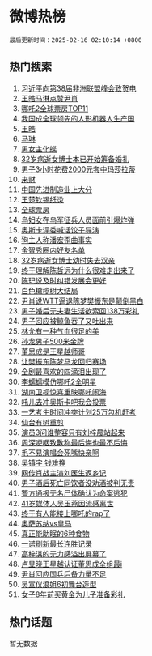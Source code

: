 # 微博热榜

`最后更新时间：2025-02-16 02:10:14 +0800`

## 热门搜索

1. [习近平向第38届非洲联盟峰会致贺电](https://m.weibo.cn/search?containerid=100103type%3D1%26t%3D10%26q%3D%23%E4%B9%A0%E8%BF%91%E5%B9%B3%E5%90%91%E7%AC%AC38%E5%B1%8A%E9%9D%9E%E6%B4%B2%E8%81%94%E7%9B%9F%E5%B3%B0%E4%BC%9A%E8%87%B4%E8%B4%BA%E7%94%B5%23&stream_entry_id=51&isnewpage=1&extparam=seat%3D1%26filter_type%3Drealtimehot%26stream_entry_id%3D51%26c_type%3D51%26pos%3D0%26q%3D%2523%25E4%25B9%25A0%25E8%25BF%2591%25E5%25B9%25B3%25E5%2590%2591%25E7%25AC%25AC38%25E5%25B1%258A%25E9%259D%259E%25E6%25B4%25B2%25E8%2581%2594%25E7%259B%259F%25E5%25B3%25B0%25E4%25BC%259A%25E8%2587%25B4%25E8%25B4%25BA%25E7%2594%25B5%2523%26cate%3D10103%26dgr%3D0%26display_time%3D1739643013%26pre_seqid%3D1739643013283020446199)
1. [王皓马琳点赞尹肖](https://m.weibo.cn/search?containerid=100103type%3D1%26t%3D10%26q%3D%23%E7%8E%8B%E7%9A%93%E9%A9%AC%E7%90%B3%E7%82%B9%E8%B5%9E%E5%B0%B9%E8%82%96%23&stream_entry_id=31&isnewpage=1&extparam=seat%3D1%26filter_type%3Drealtimehot%26c_type%3D31%26flag%3D16%26q%3D%2523%25E7%258E%258B%25E7%259A%2593%25E9%25A9%25AC%25E7%2590%25B3%25E7%2582%25B9%25E8%25B5%259E%25E5%25B0%25B9%25E8%2582%2596%2523%26dgr%3D0%26stream_entry_id%3D31%26pos%3D0%26cate%3D5001%26realpos%3D1%26band_rank%3D1%26lcate%3D5001%26display_time%3D1739643013%26pre_seqid%3D1739643013283020446199)
1. [哪吒2全球票房TOP11](https://m.weibo.cn/search?containerid=100103type%3D1%26t%3D10%26q%3D%23%E5%93%AA%E5%90%922%E5%85%A8%E7%90%83%E7%A5%A8%E6%88%BFTOP11%23&stream_entry_id=31&isnewpage=1&extparam=seat%3D1%26filter_type%3Drealtimehot%26c_type%3D31%26flag%3D2%26q%3D%2523%25E5%2593%25AA%25E5%2590%25922%25E5%2585%25A8%25E7%2590%2583%25E7%25A5%25A8%25E6%2588%25BFTOP11%2523%26dgr%3D0%26stream_entry_id%3D31%26pos%3D1%26cate%3D5001%26realpos%3D2%26band_rank%3D2%26lcate%3D5001%26display_time%3D1739643013%26pre_seqid%3D1739643013283020446199)
1. [我国成全球领先的人形机器人生产国](https://m.weibo.cn/search?containerid=100103type%3D1%26t%3D10%26q%3D%23%E6%88%91%E5%9B%BD%E6%88%90%E5%85%A8%E7%90%83%E9%A2%86%E5%85%88%E7%9A%84%E4%BA%BA%E5%BD%A2%E6%9C%BA%E5%99%A8%E4%BA%BA%E7%94%9F%E4%BA%A7%E5%9B%BD%23&stream_entry_id=31&isnewpage=1&extparam=seat%3D1%26filter_type%3Drealtimehot%26c_type%3D31%26flag%3D0%26q%3D%2523%25E6%2588%2591%25E5%259B%25BD%25E6%2588%2590%25E5%2585%25A8%25E7%2590%2583%25E9%25A2%2586%25E5%2585%2588%25E7%259A%2584%25E4%25BA%25BA%25E5%25BD%25A2%25E6%259C%25BA%25E5%2599%25A8%25E4%25BA%25BA%25E7%2594%259F%25E4%25BA%25A7%25E5%259B%25BD%2523%26dgr%3D0%26stream_entry_id%3D31%26pos%3D2%26cate%3D5001%26realpos%3D3%26band_rank%3D3%26lcate%3D5001%26display_time%3D1739643013%26pre_seqid%3D1739643013283020446199)
1. [王皓](https://m.weibo.cn/search?containerid=100103type%3D1%26t%3D10%26q%3D%E7%8E%8B%E7%9A%93&stream_entry_id=31&isnewpage=1&extparam=seat%3D1%26filter_type%3Drealtimehot%26c_type%3D31%26flag%3D2%26q%3D%25E7%258E%258B%25E7%259A%2593%26dgr%3D0%26stream_entry_id%3D31%26pos%3D3%26cate%3D5001%26realpos%3D4%26band_rank%3D4%26lcate%3D5001%26display_time%3D1739643013%26pre_seqid%3D1739643013283020446199)
1. [马琳](https://m.weibo.cn/search?containerid=100103type%3D1%26t%3D10%26q%3D%E9%A9%AC%E7%90%B3&stream_entry_id=31&isnewpage=1&extparam=seat%3D1%26filter_type%3Drealtimehot%26c_type%3D31%26flag%3D0%26q%3D%25E9%25A9%25AC%25E7%2590%25B3%26dgr%3D0%26stream_entry_id%3D31%26pos%3D4%26cate%3D5001%26realpos%3D5%26band_rank%3D5%26lcate%3D5001%26display_time%3D1739643013%26pre_seqid%3D1739643013283020446199)
1. [男女主化蝶](https://m.weibo.cn/search?containerid=100103type%3D1%26t%3D10%26q%3D%E7%94%B7%E5%A5%B3%E4%B8%BB%E5%8C%96%E8%9D%B6&stream_entry_id=31&isnewpage=1&extparam=seat%3D1%26filter_type%3Drealtimehot%26c_type%3D31%26flag%3D0%26q%3D%25E7%2594%25B7%25E5%25A5%25B3%25E4%25B8%25BB%25E5%258C%2596%25E8%259D%25B6%26dgr%3D0%26stream_entry_id%3D31%26pos%3D5%26cate%3D5001%26realpos%3D6%26band_rank%3D6%26lcate%3D5001%26display_time%3D1739643013%26pre_seqid%3D1739643013283020446199)
1. [32岁病逝女博士本已开始筹备婚礼](https://m.weibo.cn/search?containerid=100103type%3D1%26t%3D10%26q%3D%2332%E5%B2%81%E7%97%85%E9%80%9D%E5%A5%B3%E5%8D%9A%E5%A3%AB%E6%9C%AC%E5%B7%B2%E5%BC%80%E5%A7%8B%E7%AD%B9%E5%A4%87%E5%A9%9A%E7%A4%BC%23&stream_entry_id=31&isnewpage=1&extparam=seat%3D1%26filter_type%3Drealtimehot%26c_type%3D31%26flag%3D0%26q%3D%252332%25E5%25B2%2581%25E7%2597%2585%25E9%2580%259D%25E5%25A5%25B3%25E5%258D%259A%25E5%25A3%25AB%25E6%259C%25AC%25E5%25B7%25B2%25E5%25BC%2580%25E5%25A7%258B%25E7%25AD%25B9%25E5%25A4%2587%25E5%25A9%259A%25E7%25A4%25BC%2523%26dgr%3D0%26stream_entry_id%3D31%26pos%3D6%26cate%3D5001%26realpos%3D7%26band_rank%3D7%26lcate%3D5001%26display_time%3D1739643013%26pre_seqid%3D1739643013283020446199)
1. [男子3小时花费2000元套中玛莎拉蒂](https://m.weibo.cn/search?containerid=100103type%3D1%26t%3D10%26q%3D%23%E7%94%B7%E5%AD%903%E5%B0%8F%E6%97%B6%E8%8A%B1%E8%B4%B92000%E5%85%83%E5%A5%97%E4%B8%AD%E7%8E%9B%E8%8E%8E%E6%8B%89%E8%92%82%23&stream_entry_id=31&isnewpage=1&extparam=seat%3D1%26filter_type%3Drealtimehot%26c_type%3D31%26flag%3D0%26q%3D%2523%25E7%2594%25B7%25E5%25AD%25903%25E5%25B0%258F%25E6%2597%25B6%25E8%258A%25B1%25E8%25B4%25B92000%25E5%2585%2583%25E5%25A5%2597%25E4%25B8%25AD%25E7%258E%259B%25E8%258E%258E%25E6%258B%2589%25E8%2592%2582%2523%26dgr%3D0%26stream_entry_id%3D31%26pos%3D7%26cate%3D5001%26realpos%3D8%26band_rank%3D8%26lcate%3D5001%26display_time%3D1739643013%26pre_seqid%3D1739643013283020446199)
1. [来财](https://m.weibo.cn/search?containerid=100103type%3D1%26t%3D10%26q%3D%E6%9D%A5%E8%B4%A2&stream_entry_id=31&isnewpage=1&extparam=seat%3D1%26filter_type%3Drealtimehot%26c_type%3D31%26flag%3D1%26q%3D%25E6%259D%25A5%25E8%25B4%25A2%26dgr%3D0%26stream_entry_id%3D31%26pos%3D8%26cate%3D5001%26realpos%3D9%26band_rank%3D9%26lcate%3D5001%26display_time%3D1739643013%26pre_seqid%3D1739643013283020446199)
1. [中国先进制造业上大分](https://m.weibo.cn/search?containerid=100103type%3D1%26t%3D10%26q%3D%23%E4%B8%AD%E5%9B%BD%E5%85%88%E8%BF%9B%E5%88%B6%E9%80%A0%E4%B8%9A%E4%B8%8A%E5%A4%A7%E5%88%86%23&stream_entry_id=31&isnewpage=1&extparam=seat%3D1%26filter_type%3Drealtimehot%26c_type%3D31%26flag%3D1%26q%3D%2523%25E4%25B8%25AD%25E5%259B%25BD%25E5%2585%2588%25E8%25BF%259B%25E5%2588%25B6%25E9%2580%25A0%25E4%25B8%259A%25E4%25B8%258A%25E5%25A4%25A7%25E5%2588%2586%2523%26dgr%3D0%26stream_entry_id%3D31%26pos%3D9%26cate%3D5001%26realpos%3D10%26band_rank%3D10%26lcate%3D5001%26display_time%3D1739643013%26pre_seqid%3D1739643013283020446199)
1. [王楚钦锡纸烫](https://m.weibo.cn/search?containerid=100103type%3D1%26t%3D10%26q%3D%E7%8E%8B%E6%A5%9A%E9%92%A6%E9%94%A1%E7%BA%B8%E7%83%AB&stream_entry_id=31&isnewpage=1&extparam=seat%3D1%26filter_type%3Drealtimehot%26c_type%3D31%26flag%3D0%26q%3D%25E7%258E%258B%25E6%25A5%259A%25E9%2592%25A6%25E9%2594%25A1%25E7%25BA%25B8%25E7%2583%25AB%26dgr%3D0%26stream_entry_id%3D31%26pos%3D10%26cate%3D5001%26realpos%3D11%26band_rank%3D11%26lcate%3D5001%26display_time%3D1739643013%26pre_seqid%3D1739643013283020446199)
1. [全球票房](https://m.weibo.cn/search?containerid=100103type%3D1%26t%3D10%26q%3D%E5%85%A8%E7%90%83%E7%A5%A8%E6%88%BF&stream_entry_id=31&isnewpage=1&extparam=seat%3D1%26filter_type%3Drealtimehot%26c_type%3D31%26flag%3D0%26q%3D%25E5%2585%25A8%25E7%2590%2583%25E7%25A5%25A8%25E6%2588%25BF%26dgr%3D0%26stream_entry_id%3D31%26pos%3D11%26cate%3D5001%26realpos%3D12%26band_rank%3D12%26lcate%3D5001%26display_time%3D1739643013%26pre_seqid%3D1739643013283020446199)
1. [乌妇女在乌军征兵人员面前引爆炸弹](https://m.weibo.cn/search?containerid=100103type%3D1%26t%3D10%26q%3D%23%E4%B9%8C%E5%A6%87%E5%A5%B3%E5%9C%A8%E4%B9%8C%E5%86%9B%E5%BE%81%E5%85%B5%E4%BA%BA%E5%91%98%E9%9D%A2%E5%89%8D%E5%BC%95%E7%88%86%E7%82%B8%E5%BC%B9%23&stream_entry_id=31&isnewpage=1&extparam=seat%3D1%26filter_type%3Drealtimehot%26c_type%3D31%26flag%3D0%26q%3D%2523%25E4%25B9%258C%25E5%25A6%2587%25E5%25A5%25B3%25E5%259C%25A8%25E4%25B9%258C%25E5%2586%259B%25E5%25BE%2581%25E5%2585%25B5%25E4%25BA%25BA%25E5%2591%2598%25E9%259D%25A2%25E5%2589%258D%25E5%25BC%2595%25E7%2588%2586%25E7%2582%25B8%25E5%25BC%25B9%2523%26dgr%3D0%26stream_entry_id%3D31%26pos%3D12%26cate%3D5001%26realpos%3D13%26band_rank%3D13%26lcate%3D5001%26display_time%3D1739643013%26pre_seqid%3D1739643013283020446199)
1. [奥斯卡评委喊话饺子导演](https://m.weibo.cn/search?containerid=100103type%3D1%26t%3D10%26q%3D%23%E5%A5%A5%E6%96%AF%E5%8D%A1%E8%AF%84%E5%A7%94%E5%96%8A%E8%AF%9D%E9%A5%BA%E5%AD%90%E5%AF%BC%E6%BC%94%23&stream_entry_id=31&isnewpage=1&extparam=seat%3D1%26filter_type%3Drealtimehot%26c_type%3D31%26flag%3D0%26q%3D%2523%25E5%25A5%25A5%25E6%2596%25AF%25E5%258D%25A1%25E8%25AF%2584%25E5%25A7%2594%25E5%2596%258A%25E8%25AF%259D%25E9%25A5%25BA%25E5%25AD%2590%25E5%25AF%25BC%25E6%25BC%2594%2523%26dgr%3D0%26stream_entry_id%3D31%26pos%3D13%26cate%3D5001%26realpos%3D14%26band_rank%3D14%26lcate%3D5001%26display_time%3D1739643013%26pre_seqid%3D1739643013283020446199)
1. [狗主人称潘宏歪曲事实](https://m.weibo.cn/search?containerid=100103type%3D1%26t%3D10%26q%3D%23%E7%8B%97%E4%B8%BB%E4%BA%BA%E7%A7%B0%E6%BD%98%E5%AE%8F%E6%AD%AA%E6%9B%B2%E4%BA%8B%E5%AE%9E%23&stream_entry_id=31&isnewpage=1&extparam=seat%3D1%26filter_type%3Drealtimehot%26c_type%3D31%26flag%3D0%26q%3D%2523%25E7%258B%2597%25E4%25B8%25BB%25E4%25BA%25BA%25E7%25A7%25B0%25E6%25BD%2598%25E5%25AE%258F%25E6%25AD%25AA%25E6%259B%25B2%25E4%25BA%258B%25E5%25AE%259E%2523%26dgr%3D0%26stream_entry_id%3D31%26pos%3D14%26cate%3D5001%26realpos%3D15%26band_rank%3D15%26lcate%3D5001%26display_time%3D1739643013%26pre_seqid%3D1739643013283020446199)
1. [金智秀圈内好友名单](https://m.weibo.cn/search?containerid=100103type%3D1%26t%3D10%26q%3D%23%E9%87%91%E6%99%BA%E7%A7%80%E5%9C%88%E5%86%85%E5%A5%BD%E5%8F%8B%E5%90%8D%E5%8D%95%23&stream_entry_id=31&isnewpage=1&extparam=seat%3D1%26filter_type%3Drealtimehot%26c_type%3D31%26flag%3D0%26q%3D%2523%25E9%2587%2591%25E6%2599%25BA%25E7%25A7%2580%25E5%259C%2588%25E5%2586%2585%25E5%25A5%25BD%25E5%258F%258B%25E5%2590%258D%25E5%258D%2595%2523%26dgr%3D0%26stream_entry_id%3D31%26pos%3D15%26cate%3D5001%26realpos%3D16%26band_rank%3D16%26lcate%3D5001%26display_time%3D1739643013%26pre_seqid%3D1739643013283020446199)
1. [32岁病逝女博士幼时失去双亲](https://m.weibo.cn/search?containerid=100103type%3D1%26t%3D10%26q%3D%2332%E5%B2%81%E7%97%85%E9%80%9D%E5%A5%B3%E5%8D%9A%E5%A3%AB%E5%B9%BC%E6%97%B6%E5%A4%B1%E5%8E%BB%E5%8F%8C%E4%BA%B2%23&stream_entry_id=31&isnewpage=1&extparam=seat%3D1%26filter_type%3Drealtimehot%26c_type%3D31%26flag%3D0%26q%3D%252332%25E5%25B2%2581%25E7%2597%2585%25E9%2580%259D%25E5%25A5%25B3%25E5%258D%259A%25E5%25A3%25AB%25E5%25B9%25BC%25E6%2597%25B6%25E5%25A4%25B1%25E5%258E%25BB%25E5%258F%258C%25E4%25BA%25B2%2523%26dgr%3D0%26stream_entry_id%3D31%26pos%3D16%26cate%3D5001%26realpos%3D17%26band_rank%3D17%26lcate%3D5001%26display_time%3D1739643013%26pre_seqid%3D1739643013283020446199)
1. [终于理解陈哲远为什么很难走出来了](https://m.weibo.cn/search?containerid=100103type%3D1%26t%3D10%26q%3D%23%E7%BB%88%E4%BA%8E%E7%90%86%E8%A7%A3%E9%99%88%E5%93%B2%E8%BF%9C%E4%B8%BA%E4%BB%80%E4%B9%88%E5%BE%88%E9%9A%BE%E8%B5%B0%E5%87%BA%E6%9D%A5%E4%BA%86%23&stream_entry_id=31&isnewpage=1&extparam=seat%3D1%26filter_type%3Drealtimehot%26c_type%3D31%26flag%3D1%26q%3D%2523%25E7%25BB%2588%25E4%25BA%258E%25E7%2590%2586%25E8%25A7%25A3%25E9%2599%2588%25E5%2593%25B2%25E8%25BF%259C%25E4%25B8%25BA%25E4%25BB%2580%25E4%25B9%2588%25E5%25BE%2588%25E9%259A%25BE%25E8%25B5%25B0%25E5%2587%25BA%25E6%259D%25A5%25E4%25BA%2586%2523%26dgr%3D0%26stream_entry_id%3D31%26pos%3D17%26cate%3D5001%26realpos%3D18%26band_rank%3D18%26lcate%3D5001%26display_time%3D1739643013%26pre_seqid%3D1739643013283020446199)
1. [陈玘说及时纠错发展会更好](https://m.weibo.cn/search?containerid=100103type%3D1%26t%3D10%26q%3D%E9%99%88%E7%8E%98%E8%AF%B4%E5%8F%8A%E6%97%B6%E7%BA%A0%E9%94%99%E5%8F%91%E5%B1%95%E4%BC%9A%E6%9B%B4%E5%A5%BD&stream_entry_id=31&isnewpage=1&extparam=seat%3D1%26filter_type%3Drealtimehot%26c_type%3D31%26flag%3D0%26q%3D%25E9%2599%2588%25E7%258E%2598%25E8%25AF%25B4%25E5%258F%258A%25E6%2597%25B6%25E7%25BA%25A0%25E9%2594%2599%25E5%258F%2591%25E5%25B1%2595%25E4%25BC%259A%25E6%259B%25B4%25E5%25A5%25BD%26dgr%3D0%26stream_entry_id%3D31%26pos%3D18%26cate%3D5001%26realpos%3D19%26band_rank%3D19%26lcate%3D5001%26display_time%3D1739643013%26pre_seqid%3D1739643013283020446199)
1. [白色橄榄树大结局](https://m.weibo.cn/search?containerid=100103type%3D1%26t%3D10%26q%3D%23%E7%99%BD%E8%89%B2%E6%A9%84%E6%A6%84%E6%A0%91%E5%A4%A7%E7%BB%93%E5%B1%80%23&stream_entry_id=31&isnewpage=1&extparam=seat%3D1%26filter_type%3Drealtimehot%26c_type%3D31%26flag%3D0%26q%3D%2523%25E7%2599%25BD%25E8%2589%25B2%25E6%25A9%2584%25E6%25A6%2584%25E6%25A0%2591%25E5%25A4%25A7%25E7%25BB%2593%25E5%25B1%2580%2523%26dgr%3D0%26stream_entry_id%3D31%26pos%3D19%26cate%3D5001%26realpos%3D20%26band_rank%3D20%26lcate%3D5001%26display_time%3D1739643013%26pre_seqid%3D1739643013283020446199)
1. [尹肖说WTT逼退陈梦樊振东是颠倒黑白](https://m.weibo.cn/search?containerid=100103type%3D1%26t%3D10%26q%3D%23%E5%B0%B9%E8%82%96%E8%AF%B4WTT%E9%80%BC%E9%80%80%E9%99%88%E6%A2%A6%E6%A8%8A%E6%8C%AF%E4%B8%9C%E6%98%AF%E9%A2%A0%E5%80%92%E9%BB%91%E7%99%BD%23&stream_entry_id=31&isnewpage=1&extparam=seat%3D1%26filter_type%3Drealtimehot%26c_type%3D31%26flag%3D0%26q%3D%2523%25E5%25B0%25B9%25E8%2582%2596%25E8%25AF%25B4WTT%25E9%2580%25BC%25E9%2580%2580%25E9%2599%2588%25E6%25A2%25A6%25E6%25A8%258A%25E6%258C%25AF%25E4%25B8%259C%25E6%2598%25AF%25E9%25A2%25A0%25E5%2580%2592%25E9%25BB%2591%25E7%2599%25BD%2523%26dgr%3D0%26stream_entry_id%3D31%26pos%3D20%26cate%3D5001%26realpos%3D21%26band_rank%3D21%26lcate%3D5001%26display_time%3D1739643013%26pre_seqid%3D1739643013283020446199)
1. [男子婚后无夫妻生活欲索回138万彩礼](https://m.weibo.cn/search?containerid=100103type%3D1%26t%3D10%26q%3D%23%E7%94%B7%E5%AD%90%E5%A9%9A%E5%90%8E%E6%97%A0%E5%A4%AB%E5%A6%BB%E7%94%9F%E6%B4%BB%E6%AC%B2%E7%B4%A2%E5%9B%9E138%E4%B8%87%E5%BD%A9%E7%A4%BC%23&stream_entry_id=31&isnewpage=1&extparam=seat%3D1%26filter_type%3Drealtimehot%26c_type%3D31%26flag%3D0%26q%3D%2523%25E7%2594%25B7%25E5%25AD%2590%25E5%25A9%259A%25E5%2590%258E%25E6%2597%25A0%25E5%25A4%25AB%25E5%25A6%25BB%25E7%2594%259F%25E6%25B4%25BB%25E6%25AC%25B2%25E7%25B4%25A2%25E5%259B%259E138%25E4%25B8%2587%25E5%25BD%25A9%25E7%25A4%25BC%2523%26dgr%3D0%26stream_entry_id%3D31%26pos%3D21%26cate%3D5001%26realpos%3D22%26band_rank%3D22%26lcate%3D5001%26display_time%3D1739643013%26pre_seqid%3D1739643013283020446199)
1. [男子回应被鲸鱼吞了又吐出来](https://m.weibo.cn/search?containerid=100103type%3D1%26t%3D10%26q%3D%23%E7%94%B7%E5%AD%90%E5%9B%9E%E5%BA%94%E8%A2%AB%E9%B2%B8%E9%B1%BC%E5%90%9E%E4%BA%86%E5%8F%88%E5%90%90%E5%87%BA%E6%9D%A5%23&stream_entry_id=31&isnewpage=1&extparam=seat%3D1%26filter_type%3Drealtimehot%26c_type%3D31%26flag%3D0%26q%3D%2523%25E7%2594%25B7%25E5%25AD%2590%25E5%259B%259E%25E5%25BA%2594%25E8%25A2%25AB%25E9%25B2%25B8%25E9%25B1%25BC%25E5%2590%259E%25E4%25BA%2586%25E5%258F%2588%25E5%2590%2590%25E5%2587%25BA%25E6%259D%25A5%2523%26dgr%3D0%26stream_entry_id%3D31%26pos%3D22%26cate%3D5001%26realpos%3D23%26band_rank%3D23%26lcate%3D5001%26display_time%3D1739643013%26pre_seqid%3D1739643013283020446199)
1. [林允有一种气血很足的美](https://m.weibo.cn/search?containerid=100103type%3D1%26t%3D10%26q%3D%E6%9E%97%E5%85%81%E6%9C%89%E4%B8%80%E7%A7%8D%E6%B0%94%E8%A1%80%E5%BE%88%E8%B6%B3%E7%9A%84%E7%BE%8E&stream_entry_id=31&isnewpage=1&extparam=seat%3D1%26filter_type%3Drealtimehot%26c_type%3D31%26flag%3D0%26q%3D%25E6%259E%2597%25E5%2585%2581%25E6%259C%2589%25E4%25B8%2580%25E7%25A7%258D%25E6%25B0%2594%25E8%25A1%2580%25E5%25BE%2588%25E8%25B6%25B3%25E7%259A%2584%25E7%25BE%258E%26dgr%3D0%26stream_entry_id%3D31%26pos%3D23%26cate%3D5001%26realpos%3D24%26band_rank%3D24%26lcate%3D5001%26display_time%3D1739643013%26pre_seqid%3D1739643013283020446199)
1. [孙龙男子500米金牌](https://m.weibo.cn/search?containerid=100103type%3D1%26t%3D10%26q%3D%23%E5%AD%99%E9%BE%99%E7%94%B7%E5%AD%90500%E7%B1%B3%E9%87%91%E7%89%8C%23&stream_entry_id=31&isnewpage=1&extparam=seat%3D1%26filter_type%3Drealtimehot%26c_type%3D31%26flag%3D1%26q%3D%2523%25E5%25AD%2599%25E9%25BE%2599%25E7%2594%25B7%25E5%25AD%2590500%25E7%25B1%25B3%25E9%2587%2591%25E7%2589%258C%2523%26dgr%3D0%26stream_entry_id%3D31%26pos%3D24%26cate%3D5001%26realpos%3D25%26band_rank%3D25%26lcate%3D5001%26display_time%3D1739643013%26pre_seqid%3D1739643013283020446199)
1. [董思成是王星越师哥](https://m.weibo.cn/search?containerid=100103type%3D1%26t%3D10%26q%3D%E8%91%A3%E6%80%9D%E6%88%90%E6%98%AF%E7%8E%8B%E6%98%9F%E8%B6%8A%E5%B8%88%E5%93%A5&stream_entry_id=31&isnewpage=1&extparam=seat%3D1%26filter_type%3Drealtimehot%26c_type%3D31%26flag%3D0%26q%3D%25E8%2591%25A3%25E6%2580%259D%25E6%2588%2590%25E6%2598%25AF%25E7%258E%258B%25E6%2598%259F%25E8%25B6%258A%25E5%25B8%2588%25E5%2593%25A5%26dgr%3D0%26stream_entry_id%3D31%26pos%3D25%26cate%3D5001%26realpos%3D26%26band_rank%3D26%26lcate%3D5001%26display_time%3D1739643013%26pre_seqid%3D1739643013283020446199)
1. [让樊振东陈梦马龙回归赛场](https://m.weibo.cn/search?containerid=100103type%3D1%26t%3D10%26q%3D%23%E8%AE%A9%E6%A8%8A%E6%8C%AF%E4%B8%9C%E9%99%88%E6%A2%A6%E9%A9%AC%E9%BE%99%E5%9B%9E%E5%BD%92%E8%B5%9B%E5%9C%BA%23&stream_entry_id=31&isnewpage=1&extparam=seat%3D1%26filter_type%3Drealtimehot%26c_type%3D31%26flag%3D0%26q%3D%2523%25E8%25AE%25A9%25E6%25A8%258A%25E6%258C%25AF%25E4%25B8%259C%25E9%2599%2588%25E6%25A2%25A6%25E9%25A9%25AC%25E9%25BE%2599%25E5%259B%259E%25E5%25BD%2592%25E8%25B5%259B%25E5%259C%25BA%2523%26dgr%3D0%26stream_entry_id%3D31%26pos%3D26%26cate%3D5001%26realpos%3D27%26band_rank%3D27%26lcate%3D5001%26display_time%3D1739643013%26pre_seqid%3D1739643013283020446199)
1. [全剧最喜欢的四滴泪出现了](https://m.weibo.cn/search?containerid=100103type%3D1%26t%3D10%26q%3D%23%E5%85%A8%E5%89%A7%E6%9C%80%E5%96%9C%E6%AC%A2%E7%9A%84%E5%9B%9B%E6%BB%B4%E6%B3%AA%E5%87%BA%E7%8E%B0%E4%BA%86%23&stream_entry_id=31&isnewpage=1&extparam=seat%3D1%26filter_type%3Drealtimehot%26c_type%3D31%26flag%3D1%26q%3D%2523%25E5%2585%25A8%25E5%2589%25A7%25E6%259C%2580%25E5%2596%259C%25E6%25AC%25A2%25E7%259A%2584%25E5%259B%259B%25E6%25BB%25B4%25E6%25B3%25AA%25E5%2587%25BA%25E7%258E%25B0%25E4%25BA%2586%2523%26dgr%3D0%26stream_entry_id%3D31%26pos%3D27%26cate%3D5001%26realpos%3D28%26band_rank%3D28%26lcate%3D5001%26display_time%3D1739643013%26pre_seqid%3D1739643013283020446199)
1. [李蠕蠕模仿哪吒2全明星](https://m.weibo.cn/search?containerid=100103type%3D1%26t%3D10%26q%3D%23%E6%9D%8E%E8%A0%95%E8%A0%95%E6%A8%A1%E4%BB%BF%E5%93%AA%E5%90%922%E5%85%A8%E6%98%8E%E6%98%9F%23&stream_entry_id=31&isnewpage=1&extparam=seat%3D1%26filter_type%3Drealtimehot%26c_type%3D31%26flag%3D1%26q%3D%2523%25E6%259D%258E%25E8%25A0%2595%25E8%25A0%2595%25E6%25A8%25A1%25E4%25BB%25BF%25E5%2593%25AA%25E5%2590%25922%25E5%2585%25A8%25E6%2598%258E%25E6%2598%259F%2523%26dgr%3D0%26stream_entry_id%3D31%26pos%3D28%26cate%3D5001%26realpos%3D29%26band_rank%3D29%26lcate%3D5001%26display_time%3D1739643013%26pre_seqid%3D1739643013283020446199)
1. [湖南卫视惊喜重映哪吒闹海](https://m.weibo.cn/search?containerid=100103type%3D1%26t%3D10%26q%3D%23%E6%B9%96%E5%8D%97%E5%8D%AB%E8%A7%86%E6%83%8A%E5%96%9C%E9%87%8D%E6%98%A0%E5%93%AA%E5%90%92%E9%97%B9%E6%B5%B7%23&stream_entry_id=31&isnewpage=1&extparam=seat%3D1%26filter_type%3Drealtimehot%26c_type%3D31%26flag%3D0%26q%3D%2523%25E6%25B9%2596%25E5%258D%2597%25E5%258D%25AB%25E8%25A7%2586%25E6%2583%258A%25E5%2596%259C%25E9%2587%258D%25E6%2598%25A0%25E5%2593%25AA%25E5%2590%2592%25E9%2597%25B9%25E6%25B5%25B7%2523%26dgr%3D0%26stream_entry_id%3D31%26pos%3D29%26cate%3D5001%26realpos%3D30%26band_rank%3D30%26lcate%3D5001%26display_time%3D1739643013%26pre_seqid%3D1739643013283020446199)
1. [吒儿去冲奥斯卡吧我会投票](https://m.weibo.cn/search?containerid=100103type%3D1%26t%3D10%26q%3D%23%E5%90%92%E5%84%BF%E5%8E%BB%E5%86%B2%E5%A5%A5%E6%96%AF%E5%8D%A1%E5%90%A7%E6%88%91%E4%BC%9A%E6%8A%95%E7%A5%A8%23&stream_entry_id=31&isnewpage=1&extparam=seat%3D1%26filter_type%3Drealtimehot%26c_type%3D31%26flag%3D1%26q%3D%2523%25E5%2590%2592%25E5%2584%25BF%25E5%258E%25BB%25E5%2586%25B2%25E5%25A5%25A5%25E6%2596%25AF%25E5%258D%25A1%25E5%2590%25A7%25E6%2588%2591%25E4%25BC%259A%25E6%258A%2595%25E7%25A5%25A8%2523%26dgr%3D0%26stream_entry_id%3D31%26pos%3D30%26cate%3D5001%26realpos%3D31%26band_rank%3D31%26lcate%3D5001%26display_time%3D1739643013%26pre_seqid%3D1739643013283020446199)
1. [一艺考生时间冲突计划25万包机赶考](https://m.weibo.cn/search?containerid=100103type%3D1%26t%3D10%26q%3D%23%E4%B8%80%E8%89%BA%E8%80%83%E7%94%9F%E6%97%B6%E9%97%B4%E5%86%B2%E7%AA%81%E8%AE%A1%E5%88%9225%E4%B8%87%E5%8C%85%E6%9C%BA%E8%B5%B6%E8%80%83%23&stream_entry_id=31&isnewpage=1&extparam=seat%3D1%26filter_type%3Drealtimehot%26c_type%3D31%26flag%3D0%26q%3D%2523%25E4%25B8%2580%25E8%2589%25BA%25E8%2580%2583%25E7%2594%259F%25E6%2597%25B6%25E9%2597%25B4%25E5%2586%25B2%25E7%25AA%2581%25E8%25AE%25A1%25E5%2588%259225%25E4%25B8%2587%25E5%258C%2585%25E6%259C%25BA%25E8%25B5%25B6%25E8%2580%2583%2523%26dgr%3D0%26stream_entry_id%3D31%26pos%3D31%26cate%3D5001%26realpos%3D32%26band_rank%3D32%26lcate%3D5001%26display_time%3D1739643013%26pre_seqid%3D1739643013283020446199)
1. [仙台有树重剪](https://m.weibo.cn/search?containerid=100103type%3D1%26t%3D10%26q%3D%E4%BB%99%E5%8F%B0%E6%9C%89%E6%A0%91%E9%87%8D%E5%89%AA&stream_entry_id=31&isnewpage=1&extparam=seat%3D1%26filter_type%3Drealtimehot%26c_type%3D31%26flag%3D0%26q%3D%25E4%25BB%2599%25E5%258F%25B0%25E6%259C%2589%25E6%25A0%2591%25E9%2587%258D%25E5%2589%25AA%26dgr%3D0%26stream_entry_id%3D31%26pos%3D32%26cate%3D5001%26realpos%3D33%26band_rank%3D33%26lcate%3D5001%26display_time%3D1739643013%26pre_seqid%3D1739643013283020446199)
1. [演员3问谁整容只有刘梓晨站起来](https://m.weibo.cn/search?containerid=100103type%3D1%26t%3D10%26q%3D%23%E6%BC%94%E5%91%983%E9%97%AE%E8%B0%81%E6%95%B4%E5%AE%B9%E5%8F%AA%E6%9C%89%E5%88%98%E6%A2%93%E6%99%A8%E7%AB%99%E8%B5%B7%E6%9D%A5%23&stream_entry_id=31&isnewpage=1&extparam=seat%3D1%26filter_type%3Drealtimehot%26c_type%3D31%26flag%3D0%26q%3D%2523%25E6%25BC%2594%25E5%2591%25983%25E9%2597%25AE%25E8%25B0%2581%25E6%2595%25B4%25E5%25AE%25B9%25E5%258F%25AA%25E6%259C%2589%25E5%2588%2598%25E6%25A2%2593%25E6%2599%25A8%25E7%25AB%2599%25E8%25B5%25B7%25E6%259D%25A5%2523%26dgr%3D0%26stream_entry_id%3D31%26pos%3D33%26cate%3D5001%26realpos%3D34%26band_rank%3D34%26lcate%3D5001%26display_time%3D1739643013%26pre_seqid%3D1739643013283020446199)
1. [周深哽咽致歉称最后悔也最不后悔](https://m.weibo.cn/search?containerid=100103type%3D1%26t%3D10%26q%3D%23%E5%91%A8%E6%B7%B1%E5%93%BD%E5%92%BD%E8%87%B4%E6%AD%89%E7%A7%B0%E6%9C%80%E5%90%8E%E6%82%94%E4%B9%9F%E6%9C%80%E4%B8%8D%E5%90%8E%E6%82%94%23&stream_entry_id=31&isnewpage=1&extparam=seat%3D1%26filter_type%3Drealtimehot%26c_type%3D31%26flag%3D0%26q%3D%2523%25E5%2591%25A8%25E6%25B7%25B1%25E5%2593%25BD%25E5%2592%25BD%25E8%2587%25B4%25E6%25AD%2589%25E7%25A7%25B0%25E6%259C%2580%25E5%2590%258E%25E6%2582%2594%25E4%25B9%259F%25E6%259C%2580%25E4%25B8%258D%25E5%2590%258E%25E6%2582%2594%2523%26dgr%3D0%26stream_entry_id%3D31%26pos%3D34%26cate%3D5001%26realpos%3D35%26band_rank%3D35%26lcate%3D5001%26display_time%3D1739643013%26pre_seqid%3D1739643013283020446199)
1. [毛不易演唱会死嘴快亲啊](https://m.weibo.cn/search?containerid=100103type%3D1%26t%3D10%26q%3D%E6%AF%9B%E4%B8%8D%E6%98%93%E6%BC%94%E5%94%B1%E4%BC%9A%E6%AD%BB%E5%98%B4%E5%BF%AB%E4%BA%B2%E5%95%8A&stream_entry_id=31&isnewpage=1&extparam=seat%3D1%26filter_type%3Drealtimehot%26c_type%3D31%26flag%3D0%26q%3D%25E6%25AF%259B%25E4%25B8%258D%25E6%2598%2593%25E6%25BC%2594%25E5%2594%25B1%25E4%25BC%259A%25E6%25AD%25BB%25E5%2598%25B4%25E5%25BF%25AB%25E4%25BA%25B2%25E5%2595%258A%26dgr%3D0%26stream_entry_id%3D31%26pos%3D35%26cate%3D5001%26realpos%3D36%26band_rank%3D36%26lcate%3D5001%26display_time%3D1739643013%26pre_seqid%3D1739643013283020446199)
1. [吴镇宇 钱难挣](https://m.weibo.cn/search?containerid=100103type%3D1%26t%3D10%26q%3D%E5%90%B4%E9%95%87%E5%AE%87+%E9%92%B1%E9%9A%BE%E6%8C%A3&stream_entry_id=31&isnewpage=1&extparam=seat%3D1%26filter_type%3Drealtimehot%26c_type%3D31%26flag%3D0%26q%3D%25E5%2590%25B4%25E9%2595%2587%25E5%25AE%2587%2520%25E9%2592%25B1%25E9%259A%25BE%25E6%258C%25A3%26dgr%3D0%26stream_entry_id%3D31%26pos%3D36%26cate%3D5001%26realpos%3D37%26band_rank%3D37%26lcate%3D5001%26display_time%3D1739643013%26pre_seqid%3D1739643013283020446199)
1. [网传肖战主演刘医生返乡记](https://m.weibo.cn/search?containerid=100103type%3D1%26t%3D10%26q%3D%23%E7%BD%91%E4%BC%A0%E8%82%96%E6%88%98%E4%B8%BB%E6%BC%94%E5%88%98%E5%8C%BB%E7%94%9F%E8%BF%94%E4%B9%A1%E8%AE%B0%23&stream_entry_id=31&isnewpage=1&extparam=seat%3D1%26filter_type%3Drealtimehot%26c_type%3D31%26flag%3D0%26q%3D%2523%25E7%25BD%2591%25E4%25BC%25A0%25E8%2582%2596%25E6%2588%2598%25E4%25B8%25BB%25E6%25BC%2594%25E5%2588%2598%25E5%258C%25BB%25E7%2594%259F%25E8%25BF%2594%25E4%25B9%25A1%25E8%25AE%25B0%2523%26dgr%3D0%26stream_entry_id%3D31%26pos%3D37%26cate%3D5001%26realpos%3D38%26band_rank%3D38%26lcate%3D5001%26display_time%3D1739643013%26pre_seqid%3D1739643013283020446199)
1. [男子酒后死亡同饮者没劝酒被判无责](https://m.weibo.cn/search?containerid=100103type%3D1%26t%3D10%26q%3D%23%E7%94%B7%E5%AD%90%E9%85%92%E5%90%8E%E6%AD%BB%E4%BA%A1%E5%90%8C%E9%A5%AE%E8%80%85%E6%B2%A1%E5%8A%9D%E9%85%92%E8%A2%AB%E5%88%A4%E6%97%A0%E8%B4%A3%23&stream_entry_id=31&isnewpage=1&extparam=seat%3D1%26filter_type%3Drealtimehot%26c_type%3D31%26flag%3D0%26q%3D%2523%25E7%2594%25B7%25E5%25AD%2590%25E9%2585%2592%25E5%2590%258E%25E6%25AD%25BB%25E4%25BA%25A1%25E5%2590%258C%25E9%25A5%25AE%25E8%2580%2585%25E6%25B2%25A1%25E5%258A%259D%25E9%2585%2592%25E8%25A2%25AB%25E5%2588%25A4%25E6%2597%25A0%25E8%25B4%25A3%2523%26dgr%3D0%26stream_entry_id%3D31%26pos%3D38%26cate%3D5001%26realpos%3D39%26band_rank%3D39%26lcate%3D5001%26display_time%3D1739643013%26pre_seqid%3D1739643013283020446199)
1. [警方通报无名尸体确认为命案逃犯](https://m.weibo.cn/search?containerid=100103type%3D1%26t%3D10%26q%3D%23%E8%AD%A6%E6%96%B9%E9%80%9A%E6%8A%A5%E6%97%A0%E5%90%8D%E5%B0%B8%E4%BD%93%E7%A1%AE%E8%AE%A4%E4%B8%BA%E5%91%BD%E6%A1%88%E9%80%83%E7%8A%AF%23&stream_entry_id=31&isnewpage=1&extparam=seat%3D1%26filter_type%3Drealtimehot%26c_type%3D31%26flag%3D0%26q%3D%2523%25E8%25AD%25A6%25E6%2596%25B9%25E9%2580%259A%25E6%258A%25A5%25E6%2597%25A0%25E5%2590%258D%25E5%25B0%25B8%25E4%25BD%2593%25E7%25A1%25AE%25E8%25AE%25A4%25E4%25B8%25BA%25E5%2591%25BD%25E6%25A1%2588%25E9%2580%2583%25E7%258A%25AF%2523%26dgr%3D0%26stream_entry_id%3D31%26pos%3D39%26cate%3D5001%26realpos%3D40%26band_rank%3D40%26lcate%3D5001%26display_time%3D1739643013%26pre_seqid%3D1739643013283020446199)
1. [41岁媒体人吴玉燕因流感离世](https://m.weibo.cn/search?containerid=100103type%3D1%26t%3D10%26q%3D%2341%E5%B2%81%E5%AA%92%E4%BD%93%E4%BA%BA%E5%90%B4%E7%8E%89%E7%87%95%E5%9B%A0%E6%B5%81%E6%84%9F%E7%A6%BB%E4%B8%96%23&stream_entry_id=31&isnewpage=1&extparam=seat%3D1%26filter_type%3Drealtimehot%26c_type%3D31%26flag%3D0%26q%3D%252341%25E5%25B2%2581%25E5%25AA%2592%25E4%25BD%2593%25E4%25BA%25BA%25E5%2590%25B4%25E7%258E%2589%25E7%2587%2595%25E5%259B%25A0%25E6%25B5%2581%25E6%2584%259F%25E7%25A6%25BB%25E4%25B8%2596%2523%26dgr%3D0%26stream_entry_id%3D31%26pos%3D40%26cate%3D5001%26realpos%3D41%26band_rank%3D41%26lcate%3D5001%26display_time%3D1739643013%26pre_seqid%3D1739643013283020446199)
1. [终于有人能接上哪吒的rap了](https://m.weibo.cn/search?containerid=100103type%3D1%26t%3D10%26q%3D%23%E7%BB%88%E4%BA%8E%E6%9C%89%E4%BA%BA%E8%83%BD%E6%8E%A5%E4%B8%8A%E5%93%AA%E5%90%92%E7%9A%84rap%E4%BA%86%23&stream_entry_id=31&isnewpage=1&extparam=seat%3D1%26filter_type%3Drealtimehot%26c_type%3D31%26flag%3D0%26q%3D%2523%25E7%25BB%2588%25E4%25BA%258E%25E6%259C%2589%25E4%25BA%25BA%25E8%2583%25BD%25E6%258E%25A5%25E4%25B8%258A%25E5%2593%25AA%25E5%2590%2592%25E7%259A%2584rap%25E4%25BA%2586%2523%26dgr%3D0%26stream_entry_id%3D31%26pos%3D41%26cate%3D5001%26realpos%3D42%26band_rank%3D42%26lcate%3D5001%26display_time%3D1739643013%26pre_seqid%3D1739643013283020446199)
1. [奥萨苏纳vs皇马](https://m.weibo.cn/search?containerid=100103type%3D1%26t%3D10%26q%3D%23%E5%A5%A5%E8%90%A8%E8%8B%8F%E7%BA%B3vs%E7%9A%87%E9%A9%AC%23&stream_entry_id=31&isnewpage=1&extparam=seat%3D1%26filter_type%3Drealtimehot%26c_type%3D31%26flag%3D1%26q%3D%2523%25E5%25A5%25A5%25E8%2590%25A8%25E8%258B%258F%25E7%25BA%25B3vs%25E7%259A%2587%25E9%25A9%25AC%2523%26dgr%3D0%26stream_entry_id%3D31%26pos%3D42%26cate%3D5001%26realpos%3D43%26band_rank%3D43%26lcate%3D5001%26display_time%3D1739643013%26pre_seqid%3D1739643013283020446199)
1. [真正能助眠的6种食物](https://m.weibo.cn/search?containerid=100103type%3D1%26t%3D10%26q%3D%23%E7%9C%9F%E6%AD%A3%E8%83%BD%E5%8A%A9%E7%9C%A0%E7%9A%846%E7%A7%8D%E9%A3%9F%E7%89%A9%23&stream_entry_id=31&isnewpage=1&extparam=seat%3D1%26filter_type%3Drealtimehot%26c_type%3D31%26flag%3D0%26q%3D%2523%25E7%259C%259F%25E6%25AD%25A3%25E8%2583%25BD%25E5%258A%25A9%25E7%259C%25A0%25E7%259A%25846%25E7%25A7%258D%25E9%25A3%259F%25E7%2589%25A9%2523%26dgr%3D0%26stream_entry_id%3D31%26pos%3D43%26cate%3D5001%26realpos%3D44%26band_rank%3D44%26lcate%3D5001%26display_time%3D1739643013%26pre_seqid%3D1739643013283020446199)
1. [一诺刷新最长连胜记录](https://m.weibo.cn/search?containerid=100103type%3D1%26t%3D10%26q%3D%23%E4%B8%80%E8%AF%BA%E5%88%B7%E6%96%B0%E6%9C%80%E9%95%BF%E8%BF%9E%E8%83%9C%E8%AE%B0%E5%BD%95%23&stream_entry_id=31&isnewpage=1&extparam=seat%3D1%26filter_type%3Drealtimehot%26c_type%3D31%26flag%3D0%26q%3D%2523%25E4%25B8%2580%25E8%25AF%25BA%25E5%2588%25B7%25E6%2596%25B0%25E6%259C%2580%25E9%2595%25BF%25E8%25BF%259E%25E8%2583%259C%25E8%25AE%25B0%25E5%25BD%2595%2523%26dgr%3D0%26stream_entry_id%3D31%26pos%3D44%26cate%3D5001%26realpos%3D45%26band_rank%3D45%26lcate%3D5001%26display_time%3D1739643013%26pre_seqid%3D1739643013283020446199)
1. [高梓淇的无力感溢出屏幕了](https://m.weibo.cn/search?containerid=100103type%3D1%26t%3D10%26q%3D%E9%AB%98%E6%A2%93%E6%B7%87%E7%9A%84%E6%97%A0%E5%8A%9B%E6%84%9F%E6%BA%A2%E5%87%BA%E5%B1%8F%E5%B9%95%E4%BA%86&stream_entry_id=31&isnewpage=1&extparam=seat%3D1%26filter_type%3Drealtimehot%26c_type%3D31%26flag%3D0%26q%3D%25E9%25AB%2598%25E6%25A2%2593%25E6%25B7%2587%25E7%259A%2584%25E6%2597%25A0%25E5%258A%259B%25E6%2584%259F%25E6%25BA%25A2%25E5%2587%25BA%25E5%25B1%258F%25E5%25B9%2595%25E4%25BA%2586%26dgr%3D0%26stream_entry_id%3D31%26pos%3D45%26cate%3D5001%26realpos%3D46%26band_rank%3D46%26lcate%3D5001%26display_time%3D1739643013%26pre_seqid%3D1739643013283020446199)
1. [卢昱晓王星越认证董思成全组最i](https://m.weibo.cn/search?containerid=100103type%3D1%26t%3D10%26q%3D%E5%8D%A2%E6%98%B1%E6%99%93%E7%8E%8B%E6%98%9F%E8%B6%8A%E8%AE%A4%E8%AF%81%E8%91%A3%E6%80%9D%E6%88%90%E5%85%A8%E7%BB%84%E6%9C%80i&stream_entry_id=31&isnewpage=1&extparam=seat%3D1%26filter_type%3Drealtimehot%26c_type%3D31%26flag%3D0%26q%3D%25E5%258D%25A2%25E6%2598%25B1%25E6%2599%2593%25E7%258E%258B%25E6%2598%259F%25E8%25B6%258A%25E8%25AE%25A4%25E8%25AF%2581%25E8%2591%25A3%25E6%2580%259D%25E6%2588%2590%25E5%2585%25A8%25E7%25BB%2584%25E6%259C%2580i%26dgr%3D0%26stream_entry_id%3D31%26pos%3D46%26cate%3D5001%26realpos%3D47%26band_rank%3D47%26lcate%3D5001%26display_time%3D1739643013%26pre_seqid%3D1739643013283020446199)
1. [尹肖回应国乒后备力量不足](https://m.weibo.cn/search?containerid=100103type%3D1%26t%3D10%26q%3D%23%E5%B0%B9%E8%82%96%E5%9B%9E%E5%BA%94%E5%9B%BD%E4%B9%92%E5%90%8E%E5%A4%87%E5%8A%9B%E9%87%8F%E4%B8%8D%E8%B6%B3%23&stream_entry_id=31&isnewpage=1&extparam=seat%3D1%26filter_type%3Drealtimehot%26c_type%3D31%26flag%3D0%26q%3D%2523%25E5%25B0%25B9%25E8%2582%2596%25E5%259B%259E%25E5%25BA%2594%25E5%259B%25BD%25E4%25B9%2592%25E5%2590%258E%25E5%25A4%2587%25E5%258A%259B%25E9%2587%258F%25E4%25B8%258D%25E8%25B6%25B3%2523%26dgr%3D0%26stream_entry_id%3D31%26pos%3D47%26cate%3D5001%26realpos%3D48%26band_rank%3D48%26lcate%3D5001%26display_time%3D1739643013%26pre_seqid%3D1739643013283020446199)
1. [吴宣仪浪姐6初舞台造型](https://m.weibo.cn/search?containerid=100103type%3D1%26t%3D10%26q%3D%23%E5%90%B4%E5%AE%A3%E4%BB%AA%E6%B5%AA%E5%A7%906%E5%88%9D%E8%88%9E%E5%8F%B0%E9%80%A0%E5%9E%8B%23&stream_entry_id=31&isnewpage=1&extparam=seat%3D1%26filter_type%3Drealtimehot%26c_type%3D31%26flag%3D0%26q%3D%2523%25E5%2590%25B4%25E5%25AE%25A3%25E4%25BB%25AA%25E6%25B5%25AA%25E5%25A7%25906%25E5%2588%259D%25E8%2588%259E%25E5%258F%25B0%25E9%2580%25A0%25E5%259E%258B%2523%26dgr%3D0%26stream_entry_id%3D31%26pos%3D48%26cate%3D5001%26realpos%3D49%26band_rank%3D49%26lcate%3D5001%26display_time%3D1739643013%26pre_seqid%3D1739643013283020446199)
1. [女子8年前买黄金为儿子准备彩礼](https://m.weibo.cn/search?containerid=100103type%3D1%26t%3D10%26q%3D%23%E5%A5%B3%E5%AD%908%E5%B9%B4%E5%89%8D%E4%B9%B0%E9%BB%84%E9%87%91%E4%B8%BA%E5%84%BF%E5%AD%90%E5%87%86%E5%A4%87%E5%BD%A9%E7%A4%BC%23&stream_entry_id=31&isnewpage=1&extparam=seat%3D1%26filter_type%3Drealtimehot%26c_type%3D31%26flag%3D0%26q%3D%2523%25E5%25A5%25B3%25E5%25AD%25908%25E5%25B9%25B4%25E5%2589%258D%25E4%25B9%25B0%25E9%25BB%2584%25E9%2587%2591%25E4%25B8%25BA%25E5%2584%25BF%25E5%25AD%2590%25E5%2587%2586%25E5%25A4%2587%25E5%25BD%25A9%25E7%25A4%25BC%2523%26dgr%3D0%26stream_entry_id%3D31%26pos%3D49%26cate%3D5001%26realpos%3D50%26band_rank%3D50%26lcate%3D5001%26display_time%3D1739643013%26pre_seqid%3D1739643013283020446199)

## 热门话题

暂无数据
